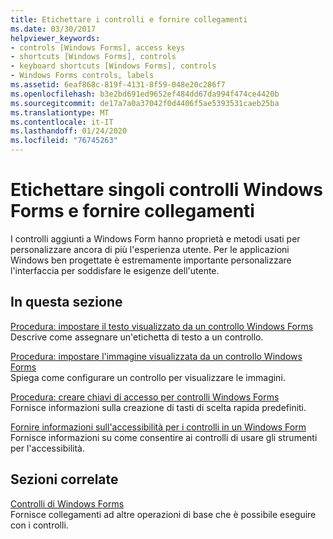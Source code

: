 ```yaml
---
title: Etichettare i controlli e fornire collegamenti
ms.date: 03/30/2017
helpviewer_keywords:
- controls [Windows Forms], access keys
- shortcuts [Windows Forms], controls
- keyboard shortcuts [Windows Forms], controls
- Windows Forms controls, labels
ms.assetid: 6eaf868c-819f-4131-8f59-048e20c286f7
ms.openlocfilehash: b3e2bd691ed9652ef484dd67da994f474ce4420b
ms.sourcegitcommit: de17a7a0a37042f0d4406f5ae5393531caeb25ba
ms.translationtype: MT
ms.contentlocale: it-IT
ms.lasthandoff: 01/24/2020
ms.locfileid: "76745263"
---
```

# <a name="label-individual-windows-forms-controls-and-provide-shortcuts"></a>Etichettare singoli controlli Windows Forms e fornire collegamenti

I controlli aggiunti a Windows Form hanno proprietà e metodi usati per personalizzare ancora di più l'esperienza utente. Per le applicazioni Windows ben progettate è estremamente importante personalizzare l'interfaccia per soddisfare le esigenze dell'utente.

## <a name="in-this-section"></a>In questa sezione

[Procedura: impostare il testo visualizzato da un controllo Windows Forms](how-to-set-the-text-displayed-by-a-windows-forms-control.md)\
Descrive come assegnare un'etichetta di testo a un controllo.

[Procedura: impostare l'immagine visualizzata da un controllo Windows Forms](how-to-set-the-image-displayed-by-a-windows-forms-control.md)\
Spiega come configurare un controllo per visualizzare le immagini.

[Procedura: creare chiavi di accesso per controlli Windows Forms](how-to-create-access-keys-for-windows-forms-controls.md)\
Fornisce informazioni sulla creazione di tasti di scelta rapida predefiniti.

[Fornire informazioni sull'accessibilità per i controlli in un Windows Form](providing-accessibility-information-for-controls-on-a-windows-form.md)\
Fornisce informazioni su come consentire ai controlli di usare gli strumenti per l'accessibilità.

## <a name="related-sections"></a>Sezioni correlate

[Controlli di Windows Forms](index.md)\
Fornisce collegamenti ad altre operazioni di base che è possibile eseguire con i controlli.
